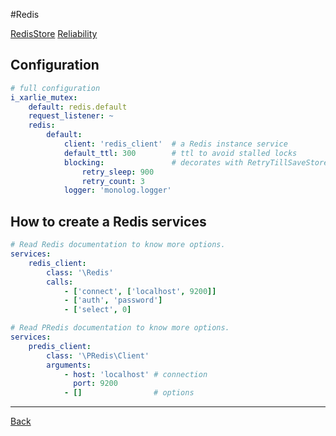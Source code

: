 #Redis

[RedisStore](https://symfony.com/doc/current/components/lock.html#redisstore)
[Reliability](https://symfony.com/doc/current/components/lock.html#id3)

## Configuration

```yaml
# full configuration
i_xarlie_mutex:
    default: redis.default
    request_listener: ~
    redis:
        default:
            client: 'redis_client'  # a Redis instance service
            default_ttl: 300        # ttl to avoid stalled locks
            blocking:               # decorates with RetryTillSaveStore
                retry_sleep: 900
                retry_count: 3
            logger: 'monolog.logger'
```

## How to create a Redis services

```yaml
# Read Redis documentation to know more options.
services:
    redis_client:
        class: '\Redis'
        calls:
            - ['connect', ['localhost', 9200]]
            - ['auth', 'password']
            - ['select', 0] 
```

```yaml
# Read PRedis documentation to know more options.
services:
    predis_client:
        class: '\PRedis\Client'
        arguments:
            - host: 'localhost' # connection
              port: 9200
            - []                # options
```

***
[Back](../README.md)
